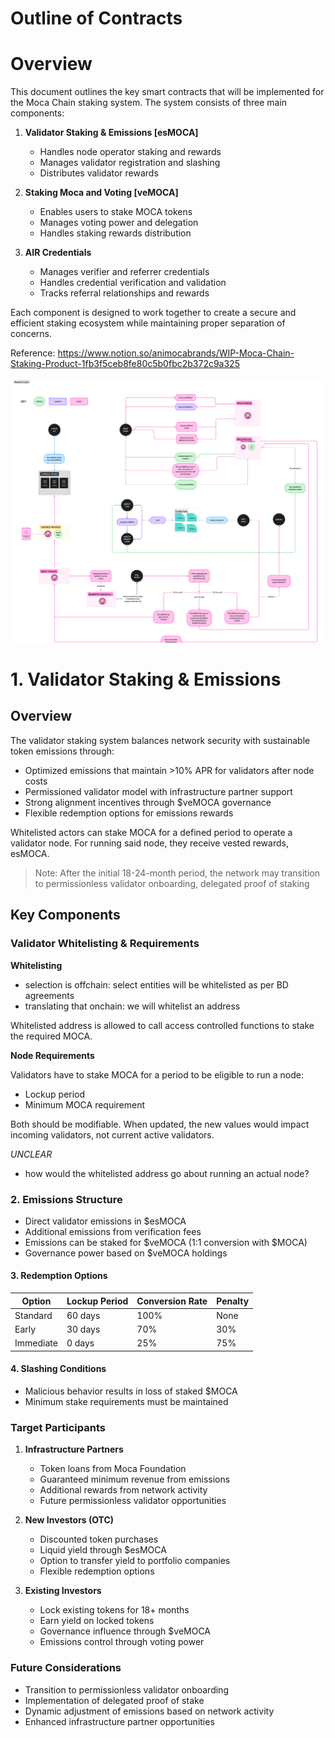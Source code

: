 # Outline of Contracts

# Overview

This document outlines the key smart contracts that will be implemented for the Moca Chain staking system. The system consists of three main components:

1. **Validator Staking & Emissions [esMOCA]**
   - Handles node operator staking and rewards
   - Manages validator registration and slashing
   - Distributes validator rewards

2. **Staking Moca and Voting [veMOCA]**
   - Enables users to stake MOCA tokens
   - Manages voting power and delegation
   - Handles staking rewards distribution

3. **AIR Credentials**
   - Manages verifier and referrer credentials
   - Handles credential verification and validation
   - Tracks referral relationships and rewards

Each component is designed to work together to create a secure and efficient staking ecosystem while maintaining proper separation of concerns.

Reference: https://www.notion.so/animocabrands/WIP-Moca-Chain-Staking-Product-1fb3f5ceb8fe80c5b0fbc2b372c9a325

![Overview](overview.png)

# 1. Validator Staking & Emissions

## Overview

The validator staking system balances network security with sustainable token emissions through:

- Optimized emissions that maintain >10% APR for validators after node costs
- Permissioned validator model with infrastructure partner support
- Strong alignment incentives through $veMOCA governance
- Flexible redemption options for emissions rewards

Whitelisted actors can stake MOCA for a defined period to operate a validator node.
For running said node, they receive vested rewards, esMOCA.

> Note: After the initial 18-24-month period, the network may transition to permissionless validator onboarding, delegated proof of staking

## Key Components

### Validator Whitelisting & Requirements

**Whitelisting**

- selection is offchain: select entities will be whitelisted as per BD agreements
- translating that onchain: we will whitelist an address

Whitelisted address is allowed to call access controlled functions to stake the required MOCA.

**Node Requirements**

Validators have to stake MOCA for a period to be eligible to run a node:

- Lockup period
- Minimum MOCA requirement

Both should be modifiable.
When updated, the new values would impact incoming validators, not current active validators.

*UNCLEAR*

- how would the whitelisted address go about running an actual node?

### 2. Emissions Structure

- Direct validator emissions in $esMOCA
- Additional emissions from verification fees
- Emissions can be staked for $veMOCA (1:1 conversion with $MOCA)
- Governance power based on $veMOCA holdings

#### 3. Redemption Options
| Option | Lockup Period | Conversion Rate | Penalty |
|--------|---------------|-----------------|---------|
| Standard | 60 days | 100% | None |
| Early | 30 days | 70% | 30% |
| Immediate | 0 days | 25% | 75% |

#### 4. Slashing Conditions
- Malicious behavior results in loss of staked $MOCA
- Minimum stake requirements must be maintained

### Target Participants

1. **Infrastructure Partners**
   - Token loans from Moca Foundation
   - Guaranteed minimum revenue from emissions
   - Additional rewards from network activity
   - Future permissionless validator opportunities

2. **New Investors (OTC)**
   - Discounted token purchases
   - Liquid yield through $esMOCA
   - Option to transfer yield to portfolio companies
   - Flexible redemption options

3. **Existing Investors**
   - Lock existing tokens for 18+ months
   - Earn yield on locked tokens
   - Governance influence through $veMOCA
   - Emissions control through voting power

### Future Considerations
- Transition to permissionless validator onboarding
- Implementation of delegated proof of stake
- Dynamic adjustment of emissions based on network activity
- Enhanced infrastructure partner opportunities

